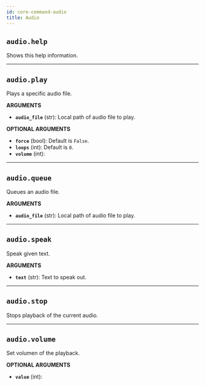 ```yaml
---
id: core-command-audio
title: Audio
---
```


## `audio.help`

Shows this help information.


----
## `audio.play`

Plays a specific audio file.

**ARGUMENTS**

  - **`audio_file`** (str): Local path of audio file to play.

**OPTIONAL ARGUMENTS**

  - **`force`** (bool): Default is `False`.
  - **`loops`** (int): Default is `0`.
  - **`volume`** (int):


----
## `audio.queue`

Queues an audio file.

**ARGUMENTS**

  - **`audio_file`** (str): Local path of audio file to play.


----
## `audio.speak`

Speak given text.

**ARGUMENTS**

  - **`text`** (str): Text to speak out.


----
## `audio.stop`

Stops playback of the current audio.


----
## `audio.volume`

Set volumen of the playback.

**OPTIONAL ARGUMENTS**

  - **`value`** (int):
